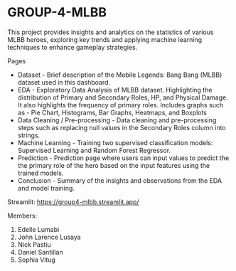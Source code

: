 # GROUP-4-MLBB
This project provides insights and analytics on the statistics of various MLBB heroes, exploring key trends and applying machine learning techniques to enhance gameplay strategies.

Pages
- Dataset - Brief description of the Mobile Legends: Bang Bang (MLBB) dataset used in this dashboard.
- EDA - Exploratory Data Analysis of MLBB dataset. Highlighting the distribution of Primary and Secondary Roles, HP, and Physical Damage. It also highlights the frequency of primary roles. Includes graphs such as - Pie Chart, Histograms, Bar Graphs, Heatmaps, and Boxplots
- Data Cleaning / Pre-processing - Data cleaning and pre-processing steps such as replacing null values in the Secondary Roles column into strings.
- Machine Learning - Training two supervised classification models: Supervised Learning and Random Forest Regressor.
- Prediction - Prediction page where users can input values to predict the the primary role of the hero based on the input features using the trained models.
- Conclusion - Summary of the insights and observations from the EDA and model training.

Streamlit: https://group4-mlbb.streamlit.app/

Members:
1. Edelle Lumabi
2. John Larence Lusaya
3. Nick Pastiu
4. Daniel Santillan
5. Sophia Vitug

   
